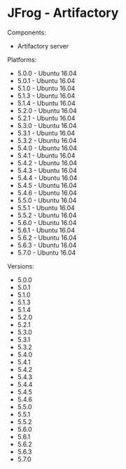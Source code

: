 # JFrog - Artifactory


Components:

* Artifactory server

Platforms:

* 5.0.0 - Ubuntu 16.04
* 5.0.1 - Ubuntu 16.04
* 5.1.0 - Ubuntu 16.04
* 5.1.3 - Ubuntu 16.04
* 5.1.4 - Ubuntu 16.04
* 5.2.0 - Ubuntu 16.04
* 5.2.1 - Ubuntu 16.04
* 5.3.0 - Ubuntu 16.04
* 5.3.1 - Ubuntu 16.04
* 5.3.2 - Ubuntu 16.04
* 5.4.0 - Ubuntu 16.04
* 5.4.1 - Ubuntu 16.04
* 5.4.2 - Ubuntu 16.04
* 5.4.3 - Ubuntu 16.04
* 5.4.4 - Ubuntu 16.04
* 5.4.5 - Ubuntu 16.04
* 5.4.6 - Ubuntu 16.04
* 5.5.0 - Ubuntu 16.04
* 5.5.1 - Ubuntu 16.04
* 5.5.2 - Ubuntu 16.04
* 5.6.0 - Ubuntu 16.04
* 5.6.1 - Ubuntu 16.04
* 5.6.2 - Ubuntu 16.04
* 5.6.3 - Ubuntu 16.04
* 5.7.0 - Ubuntu 16.04

Versions:

* 5.0.0
* 5.0.1
* 5.1.0
* 5.1.3
* 5.1.4
* 5.2.0
* 5.2.1
* 5.3.0
* 5.3.1
* 5.3.2
* 5.4.0
* 5.4.1
* 5.4.2
* 5.4.3
* 5.4.4
* 5.4.5
* 5.4.6
* 5.5.0
* 5.5.1
* 5.5.2
* 5.6.0
* 5.6.1
* 5.6.2
* 5.6.3
* 5.7.0

